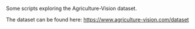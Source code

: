 Some scripts exploring the Agriculture-Vision dataset.

The dataset can be found here: https://www.agriculture-vision.com/dataset
